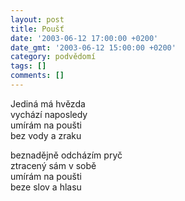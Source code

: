 ```yaml
---
layout: post
title: Poušť
date: '2003-06-12 17:00:00 +0200'
date_gmt: '2003-06-12 15:00:00 +0200'
category: podvědomí
tags: []
comments: []
---
```


<p>Jediná má hvězda<br>vychází naposledy<br>umírám na poušti<br>bez vody a zraku</p>
<p>beznadějně odcházím pryč<br>ztracený sám v sobě<br>umírám na poušti<br>beze slov a hlasu</p>
